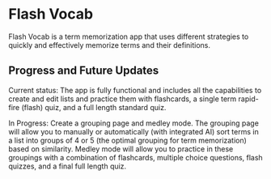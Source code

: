 # Flash Vocab

Flash Vocab is a term memorization app that uses different strategies to quickly and effectively memorize terms and their definitions. 

## Progress and Future Updates
Current status: The app is fully functional and includes all the capabilities to create and edit lists and practice them with flashcards, a single term rapid-fire (flash) quiz, and a full length standard quiz. 

In Progress: Create a grouping page and medley mode. The grouping page will allow you to manually or automatically (with integrated AI) sort terms in a list into groups of 4 or 5 (the optimal grouping for term memorization) based on similarity. Medley mode will allow you to practice in these groupings with a combination of flashcards, multiple choice questions, flash quizzes, and a final full length quiz. 